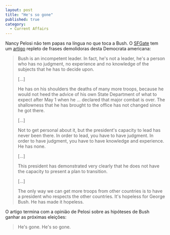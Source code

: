 ```yaml
---
layout: post
title: "He's so gone"
published: true
category:
  - Current Affairs
---
```


Nancy Pelosi não tem papas na língua no que toca a Bush. O [SFGate] tem
um [artigo] repleto de frases demolidoras desta Democrata americana:

> Bush is an incompetent leader. In fact, he's not a leader, he's a
> person who has no judgment, no experience and no knowledge of the
> subjects that he has to decide upon.
>
> \[...\]
>
> He has on his shoulders the deaths of many more troops, because he
> would not heed the advice of his own State Department of what to
> expect after May 1 when he ... declared that major combat is over. The
> shallowness that he has brought to the office has not changed since he
> got there.
>
> \[...\]
>
> Not to get personal about it, but the president's capacity to lead has
> never been there. In order to lead, you have to have judgment. In
> order to have judgment, you have to have knowledge and experience. He
> has none.
>
> \[...\]
>
> This president has demonstrated very clearly that he does not have the
> capacity to present a plan to transition.
>
> \[...\]
>
> The only way we can get more troops from other countries is to have a
> president who respects the other countries. It's hopeless for George
> Bush. He has made it hopeless.

O artigo termina com a opinião de Pelosi sobre as hipóteses de Bush
ganhar as próximas eleições:

> He's gone. He's so gone.

  [SFGate]: http://sfgate.com/
  [artigo]: http://sfgate.com/cgi-bin/article.cgi?file=/chronicle/archive/2004/05/20/MNGK36OR7L1.DTL
